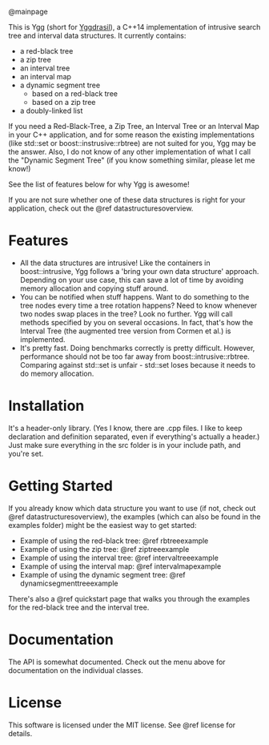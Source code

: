 @mainpage

This is Ygg (short for [Yggdrasil](https://en.wikipedia.org/wiki/Yggdrasil)), a C++14 
implementation of intrusive search tree and interval data structures. It currently contains:

* a red-black tree
* a zip tree
* an interval tree
* an interval map
* a dynamic segment tree
  * based on a red-black tree
  * based on a zip tree
* a doubly-linked list


If you need a Red-Black-Tree, a Zip Tree, an Interval Tree or an Interval Map in your C++ application, and for 
some reason the existing implementations (like std::set or boost::instrusive::rbtree) are not 
suited for you, Ygg may be the answer. Also, I do not know of any other implementation of what I 
call the "Dynamic Segment Tree" (if you know something similar, please let me know!)

See the list of features below for why Ygg is awesome!

If you are not sure whether one of these data structures is right for your application, check out
 the @ref datastructuresoverview.

Features
========

* All the data structures are intrusive! Like the containers in boost::intrusive, Ygg follows a 
'bring your own data structure' approach. Depending on your use case, this can save a lot of time by avoiding memory allocation and copying stuff around.
* You can be notified when stuff happens. Want to do something to the tree nodes every time a 
tree rotation happens? Need to know whenever two nodes swap places in the tree? Look no further. Ygg will call methods specified by you on several occasions. In fact, that's how the Interval Tree (the augmented tree version from Cormen et al.) is implemented.
* It's pretty fast. Doing benchmarks correctly is pretty difficult. However, performance should 
not be too far away from boost::intrusive::rbtree. Comparing against std::set is unfair - std::set loses because it needs to do memory allocation.

Installation
============

It's a header-only library. (Yes I know, there are .cpp files. I like to keep declaration and 
definition separated, even if everything's actually a header.) Just make sure everything in the 
src folder is in your include path, and you're set.

Getting Started
=============

If you already know which data structure you want to use (if not, check out @ref 
datastructuresoverview), the examples (which can also be found in the examples folder) might be 
the easiest way to get started:

* Example of using the red-black tree: @ref rbtreeexample
* Example of using the zip tree: @ref ziptreeexample
* Example of using the interval tree: @ref intervaltreeexample
* Example of using the interval map: @ref intervalmapexample
* Example of using the dynamic segment tree: @ref dynamicsegmenttreeexample

There's also a @ref quickstart page that walks you through the examples for the red-black tree 
and the interval tree.

Documentation
=============

The API is somewhat documented. Check out the menu above for documentation on the individual 
classes.

License
=======

This software is licensed under the MIT license. See @ref license for details.
